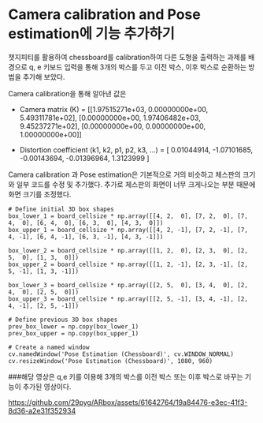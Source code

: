 # Camera calibration and Pose estimation에 기능 추가하기


챗지피티를 활용하여 chessboard를 calibration하여 다른 도형을 출력하는 과제를 배경으로
q, e 키보드 입력을 통해 3개의 박스를 두고 이전 박스, 이후 박스로 순환하는 방법을 추가해 보았다.

Camera calibration을 통해 알아낸 값은 


* Camera matrix (K) = [[1.97515271e+03, 0.00000000e+00, 5.49311781e+02],
 [0.00000000e+00, 1.97406482e+03, 9.45237271e+02],
 [0.00000000e+00, 0.00000000e+00, 1.00000000e+00]]
 
 
* Distortion coefficient (k1, k2, p1, p2, k3, ...) = [ 0.01044914, -1.07101685, -0.00143694, -0.01396964,  1.3123999 ]

Camera calibration 과 Pose estimation은 기본적으로 거의 비슷하고 체스판의 크기와 일부 코드를 수정 및 추가했다.
추가로 체스판의 화면이 너무 크게나오는 부분 때문에 화면 크기를 조정했다.

```
# Define initial 3D box shapes
box_lower_1 = board_cellsize * np.array([[4, 2,  0], [7, 2,  0], [7, 4,  0], [6, 4,  0], [6, 3,  0], [4, 3,  0]])
box_upper_1 = board_cellsize * np.array([[4, 2, -1], [7, 2, -1], [7, 4, -1], [6, 4, -1], [6, 3, -1], [4, 3, -1]])

box_lower_2 = board_cellsize * np.array([[1, 2,  0], [2, 3,  0], [2, 5,  0], [1, 3,  0]])
box_upper_2 = board_cellsize * np.array([[1, 2, -1], [2, 3, -1], [2, 5, -1], [1, 3, -1]])

box_lower_3 = board_cellsize * np.array([[2, 5,  0], [3, 4,  0], [2, 4,  0], [2, 5,  0]])
box_upper_3 = board_cellsize * np.array([[2, 5, -1], [3, 4, -1], [2, 4, -1], [2, 5, -1]])

# Define previous 3D box shapes
prev_box_lower = np.copy(box_lower_1)
prev_box_upper = np.copy(box_upper_1)

# Create a named window
cv.namedWindow('Pose Estimation (Chessboard)', cv.WINDOW_NORMAL)
cv.resizeWindow('Pose Estimation (Chessboard)', 1080, 960)
```


###해당 영상은 q,e 키를 이용해 3개의 박스를 이전 박스 또는 이후 박스로 바꾸는 기능이 추가된 영상이다.

https://github.com/29pyg/ARbox/assets/61642764/19a84476-e3ec-41f3-8d36-a2e31f352934

